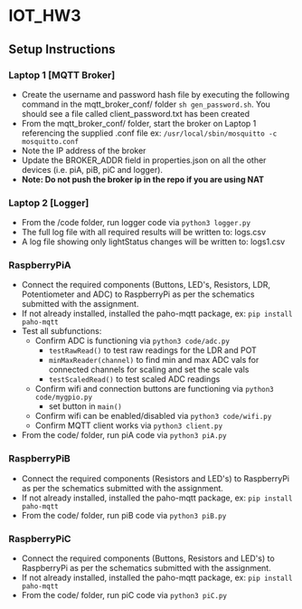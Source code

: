 # IOT_HW3

## Setup Instructions

### Laptop 1 [MQTT Broker]

 - Create the username and password hash file by executing the following command in the mqtt_broker_conf/ folder `sh gen_password.sh`. You should see a file called client_password.txt has been created
 - From the mqtt_broker_conf/ folder, start the broker on Laptop 1 referencing the supplied .conf file ex: `/usr/local/sbin/mosquitto -c mosquitto.conf`
 - Note the IP address of the broker
 - Update the BROKER_ADDR field in properties.json on all the other devices (i.e. piA, piB, piC and logger).
 - **Note: Do not push the broker ip in the repo if you are using NAT**

### Laptop 2 [Logger]

 - From the /code folder, run logger code via `python3 logger.py`
 - The full log file with all required results will be written to: logs.csv
 - A log file showing only lightStatus changes will be written to: logs1.csv

### RaspberryPiA

 - Connect the required components (Buttons, LED's, Resistors, LDR, Potentiometer and ADC) to RaspberryPi as per the schematics submitted with the assignment.
 - If not already installed, installed the paho-mqtt package, ex: `pip install paho-mqtt`
 - Test all subfunctions:
   - Confirm ADC is functioning via `python3 code/adc.py`
     - `testRawRead()` to test raw readings for the LDR and POT
     - `minMaxReader(channel)` to find min and max ADC vals for connected channels for scaling and set the scale vals
     - `testScaledRead()` to test scaled ADC readings
   - Confirm wifi and connection buttons are functioning via `python3 code/mygpio.py`
     - set button in `main()`
   - Confirm wifi can be enabled/disabled via `python3 code/wifi.py`
   - Confirm MQTT client works via `python3 client.py`
 - From the code/ folder, run piA code via `python3 piA.py`
 
### RaspberryPiB

 - Connect the required components (Resistors and  LED's) to RaspberryPi as per the schematics submitted with the assignment.
 - If not already installed, installed the paho-mqtt package, ex: `pip install paho-mqtt`
 - From the code/ folder, run piB code via `python3 piB.py`

### RaspberryPiC

 - Connect the required components (Buttons, Resistors and LED's) to RaspberryPi as per the schematics submitted with the assignment.
 - If not already installed, installed the paho-mqtt package, ex: `pip install paho-mqtt`
 - From the code/ folder, run piC code via `python3 piC.py`
 